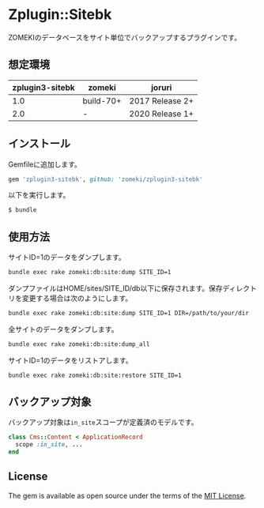 # Zplugin::Sitebk

ZOMEKIのデータベースをサイト単位でバックアップするプラグインです。

## 想定環境

| zplugin3-sitebk | zomeki | joruri | 
| ---- | ---- | ---- |
| 1.0 | build-70+ | 2017 Release 2+ |
| 2.0 | -         | 2020 Release 1+ |

## インストール

Gemfileに追加します。

```ruby
gem 'zplugin3-sitebk', github: 'zomeki/zplugin3-sitebk'
```

以下を実行します。

```bash
$ bundle
```

## 使用方法

サイトID=1のデータをダンプします。

```bash
bundle exec rake zomeki:db:site:dump SITE_ID=1
```

ダンプファイルはHOME/sites/SITE_ID/db以下に保存されます。保存ディレクトリを変更する場合は次のようにします。

```bash
bundle exec rake zomeki:db:site:dump SITE_ID=1 DIR=/path/to/your/dir
```

全サイトのデータをダンプします。

```bash
bundle exec rake zomeki:db:site:dump_all
```

サイトID=1のデータをリストアします。

```bash
bundle exec rake zomeki:db:site:restore SITE_ID=1
```

## バックアップ対象

バックアップ対象は`in_site`スコープが定義済のモデルです。

```ruby
class Cms::Content < ApplicationRecord
  scope :in_site, ...
end
```

## License

The gem is available as open source under the terms of the [MIT License](http://opensource.org/licenses/MIT).
